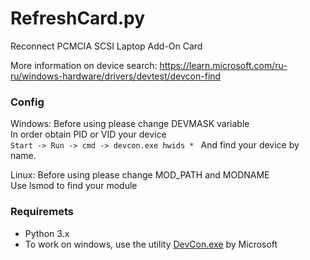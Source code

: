 # RefreshCard.py

Reconnect PCMCIA SCSI Laptop Add-On Card  
  
More information on device search: https://learn.microsoft.com/ru-ru/windows-hardware/drivers/devtest/devcon-find

### Config

Windows:
Before using please change DEVMASK variable  
In order obtain PID or VID your device  
``` Start -> Run -> cmd -> devcon.exe hwids *  ```
And find your device by name.  

Linux:
Before using please change MOD_PATH and MODNAME  
Use lsmod to find your module  

### Requiremets
- Python 3.x  
- To work on windows, use the utility [DevCon.exe](https://learn.microsoft.com/en-us/windows-hardware/drivers/devtest/devcon) by Microsoft  